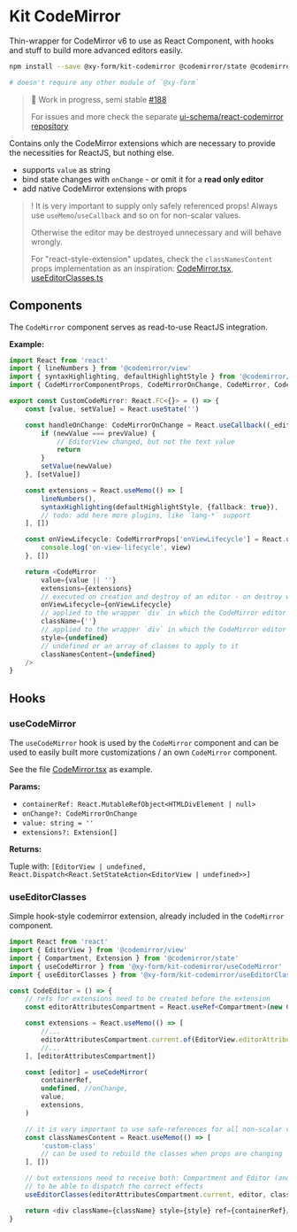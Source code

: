 # Kit CodeMirror

Thin-wrapper for CodeMirror v6 to use as React Component, with hooks and stuff to build more advanced editors easily.

```bash
npm install --save @xy-form/kit-codemirror @codemirror/state @codemirror/view

# doesn't require any other module of `@xy-form`
```

>
> 🚧 Work in progress, semi stable [#188](https://github.com/ui-schema/ui-schema/issues/188)
>
> For issues and more check the separate [ui-schema/react-codemirror repository](https://github.com/ui-schema/react-codemirror)

Contains only the CodeMirror extensions which are necessary to provide the necessities for ReactJS, but nothing else.

- supports `value` as string
- bind state changes with `onChange` - or omit it for a **read only editor**
- add native CodeMirror extensions with props

>
> ! It is very important to supply only safely referenced props! Always use `useMemo`/`useCallback` and so on for non-scalar values.
>
> Otherwise the editor may be destroyed unnecessary and will behave wrongly.
>
> For "react-style-extension" updates, check the `classNamesContent` props implementation as an inspiration: [CodeMirror.tsx](https://github.com/ui-schema/react-codemirror/blob/main/packages/kit-codemirror/src/CodeMirror/CodeMirror.tsx), [useEditorClasses.ts](https://github.com/ui-schema/react-codemirror/blob/main/packages/kit-codemirror/src/useEditorClasses/useEditorClasses.ts)

## Components

The `CodeMirror` component serves as read-to-use ReactJS integration.

**Example:**

```typescript jsx
import React from 'react'
import { lineNumbers } from '@codemirror/view'
import { syntaxHighlighting, defaultHighlightStyle } from '@codemirror/language'
import { CodeMirrorComponentProps, CodeMirrorOnChange, CodeMirror, CodeMirrorProps } from '@xy-form/kit-codemirror/CodeMirror'

export const CustomCodeMirror: React.FC<{}> = () => {
    const [value, setValue] = React.useState('')

    const handleOnChange: CodeMirrorOnChange = React.useCallback((_editor, newValue, prevValue) => {
        if (newValue === prevValue) {
            // EditorView changed, but not the text value
            return
        }
        setValue(newValue)
    }, [setValue])

    const extensions = React.useMemo(() => [
        lineNumbers(),
        syntaxHighlighting(defaultHighlightStyle, {fallback: true}),
        // todo: add here more plugins, like `lang-*` support
    ], [])

    const onViewLifecycle: CodeMirrorProps['onViewLifecycle'] = React.useCallback((view) => {
        console.log('on-view-lifecycle', view)
    }, [])

    return <CodeMirror
        value={value || ''}
        extensions={extensions}
        // executed on creation and destroy of an editor - on destroy will be called with `undefined`
        onViewLifecycle={onViewLifecycle}
        // applied to the wrapper `div` in which the CodeMirror editor is mounted
        className={''}
        // applied to the wrapper `div` in which the CodeMirror editor is mounted
        style={undefined}
        // undefined or an array of classes to apply to it
        classNamesContent={undefined}
    />
}
```

## Hooks

### useCodeMirror

The `useCodeMirror` hook is used by the `CodeMirror` component and can be used to easily built more customizations / an own `CodeMirror` component.

See the file [CodeMirror.tsx](https://github.com/ui-schema/react-codemirror/blob/main/packages/kit-codemirror/src/CodeMirror/CodeMirror.tsx) as example.

**Params:**

- `containerRef: React.MutableRefObject<HTMLDivElement | null>`
- `onChange?: CodeMirrorOnChange`
- `value: string = ''`
- `extensions?: Extension[]`

**Returns:**

Tuple with:  `[EditorView | undefined, React.Dispatch<React.SetStateAction<EditorView | undefined>>]`

### useEditorClasses

Simple hook-style codemirror extension, already included in the `CodeMirror` component.

```typescript jsx
import React from 'react'
import { EditorView } from '@codemirror/view'
import { Compartment, Extension } from '@codemirror/state'
import { useCodeMirror } from '@xy-form/kit-codemirror/useCodeMirror'
import { useEditorClasses } from '@xy-form/kit-codemirror/useEditorClasses'

const CodeEditor = () => {
    // refs for extensions need to be created before the extension
    const editorAttributesCompartment = React.useRef<Compartment>(new Compartment())

    const extensions = React.useMemo(() => [
        //...
        editorAttributesCompartment.current.of(EditorView.editorAttributes.of({})),
        //...
    ], [editorAttributesCompartment])

    const [editor] = useCodeMirror(
        containerRef,
        undefined, //onChange,
        value,
        extensions,
    )

    // it is very important to use safe-references for all non-scalar values
    const classNamesContent = React.useMemo(() => [
        'custom-class'
        // can be used to rebuild the classes when props are changing
    ], [])

    // but extensions need to receive both: Compartment and Editor (and optionally their values)
    // to be able to dispatch the correct effects
    useEditorClasses(editorAttributesCompartment.current, editor, classNamesContent)

    return <div className={className} style={style} ref={containerRef}/>
}
```
